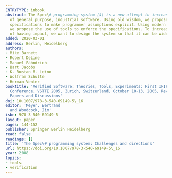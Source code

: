 ```yaml
---
ENTRYTYPE: inbook
abstract: The Spec\# programming system [4] is a new attempt to increase the quality
  of general purpose, industrial software. Using old wisdom, we propose the use of
  specifications to make programmer assumptions explicit. Using modern technology,
  we propose the use of tools to enforce the specifications. To increase its chances
  of having impact, we want to design the system so that it can be widely adopted.
added: 2020-03-01
address: Berlin, Heidelberg
authors:
- Mike Barnett
- Robert DeLine
- Manuel Fähndrich
- Bart Jacobs
- K. Rustan M. Leino
- Wolfram Schulte
- Herman Venter
booktitle: 'Verified Software: Theories, Tools, Experiments: First IFIP TC 2/WG 2.3
  Conference, VSTTE 2005, Zurich, Switzerland, October 10-13, 2005, Revised Selected
  Papers and Discussions'
doi: 10.1007/978-3-540-69149-5\_16
editor: 'Meyer, Bertrand
  and Woodcock, Jim'
isbn: 978-3-540-69149-5
layout: paper
pages: 144-152
publisher: Springer Berlin Heidelberg
read: false
readings: []
title: 'The Spec\# programming system: Challenges and directions'
url: https://doi.org/10.1007/978-3-540-69149-5\_16
year: 2008
topics:
- tools
- verification
---
```


